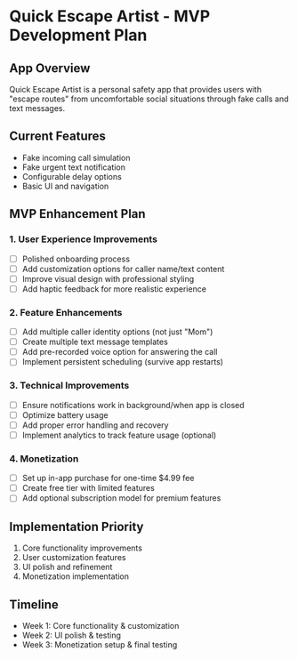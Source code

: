 # Quick Escape Artist - MVP Development Plan

## App Overview
Quick Escape Artist is a personal safety app that provides users with "escape routes" from uncomfortable social situations through fake calls and text messages.

## Current Features
- Fake incoming call simulation
- Fake urgent text notification
- Configurable delay options
- Basic UI and navigation

## MVP Enhancement Plan

### 1. User Experience Improvements
- [ ] Polished onboarding process
- [ ] Add customization options for caller name/text content
- [ ] Improve visual design with professional styling
- [ ] Add haptic feedback for more realistic experience

### 2. Feature Enhancements
- [ ] Add multiple caller identity options (not just "Mom")
- [ ] Create multiple text message templates
- [ ] Add pre-recorded voice option for answering the call
- [ ] Implement persistent scheduling (survive app restarts)

### 3. Technical Improvements
- [ ] Ensure notifications work in background/when app is closed
- [ ] Optimize battery usage
- [ ] Add proper error handling and recovery
- [ ] Implement analytics to track feature usage (optional)

### 4. Monetization
- [ ] Set up in-app purchase for one-time $4.99 fee
- [ ] Create free tier with limited features
- [ ] Add optional subscription model for premium features

## Implementation Priority
1. Core functionality improvements
2. User customization features
3. UI polish and refinement
4. Monetization implementation

## Timeline
- Week 1: Core functionality & customization
- Week 2: UI polish & testing
- Week 3: Monetization setup & final testing
